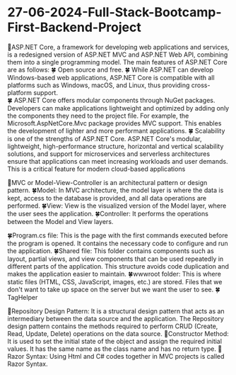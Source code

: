 # 27-06-2024-Full-Stack-Bootcamp-First-Backend-Project
🦋ASP.NET Core, a framework for developing web applications and services, is a redesigned version of ASP.NET MVC and ASP.NET Web API, combining them into a single programming model.
The main features of ASP.NET Core are as follows:
🍀 Open source and free.
🍀 While ASP.NET can develop Windows-based web applications, ASP.NET Core is compatible with all platforms such as Windows, macOS, and Linux, thus providing cross-platform support.</br>
🍀 ASP.NET Core offers modular components through NuGet packages. Developers can make applications lightweight and optimized by adding only the components they need to the project file. For example, the Microsoft.AspNetCore.Mvc package provides MVC support. This enables the development of lighter and more performant applications.
🍀 Scalability is one of the strengths of ASP.NET Core. ASP.NET Core's modular, lightweight, high-performance structure, horizontal and vertical scalability solutions, and support for microservices and serverless architectures ensure that applications can meet increasing workloads and user demands. This is a critical feature for modern cloud-based applications

🦋MVC or Model-View-Controller is an architectural pattern or design pattern.
🍀Model: In MVC architecture, the model layer is where the data is kept, access to the database is provided, and all data operations are performed.
🍀View: View is the visualized version of the Model layer, where the user sees the application.
🍀Controller: It performs the operations between the Model and View layers.

🍀Program.cs file: This is the page with the first commands executed before the program is opened. It contains the necessary code to configure and run the application.
🍀Shared file: This folder contains components such as layout, partial views, and view components that can be used repeatedly in different parts of the application. This structure avoids code duplication and makes the application easier to maintain.
🍀wwwroot folder: This is where static files (HTML, CSS, JavaScript, images, etc.) are stored. Files that we don't want to take up space on the server but we want the user to see.
🍀TagHelper
  <a asp-controller="Bootcamp" asp-action="Details" asp-route-id = "@Model.Id">

🦋Repository Design Pattern: It is a structural design pattern that acts as an intermediary between the data source and the application. The Repository design pattern contains the methods required to perform CRUD (Create, Read, Update, Delete) operations on the data source.
🦋Constructor Method: It is used to set the initial state of the object and assign the required initial values. It has the same name as the class name and has no return type.
🦋Razor Syntax: Using Html and C# codes together in MVC projects is called Razor Syntax.
